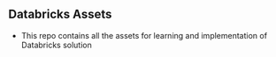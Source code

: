 ## Databricks Assets
- This repo contains all the assets for learning and implementation of Databricks solution

